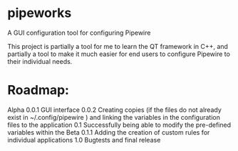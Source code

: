 # pipeworks
A GUI configuration tool for configuring Pipewire

This project is partially a tool for me to learn the QT framework in C++, and partially a tool to make it much easier for end users to configure Pipewire to their individual needs.

# Roadmap:
Alpha 0.0.1 GUI interface
0.0.2 Creating copies (if the files do not already exist in ~/.config/pipewire ) and linking the variables in the configuration files to the application
0.1 Successfully being able to modify the pre-defined variables within the 
Beta 0.1.1 Adding the creation of custom rules for individual applications
1.0 Bugtests and final release
